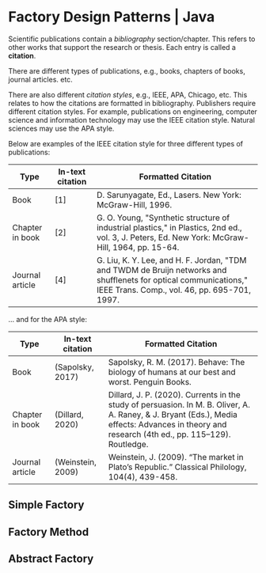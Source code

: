 Factory Design Patterns | Java
===

Scientific publications contain a *bibliography* section/chapter. This refers to
other works that support the research or thesis. Each entry is called a **citation**.

There are different types of publications, e.g., books, chapters of books, journal articles. etc.

There are also different *citation styles*, e.g., IEEE, APA, Chicago, etc. This relates
to how the citations are formatted in bibliography. Publishers require
different citation styles. For example, publications on engineering, computer science and information technology may use 
the IEEE citation style. Natural sciences may use the APA style.

Below are examples of the IEEE citation style for three different types of publications:

Type | In-text citation | Formatted Citation
--- | --- | ---
Book | [1] | D. Sarunyagate, Ed., Lasers. New York: McGraw-Hill, 1996.
Chapter in book | [2]  | G. O. Young, "Synthetic structure of industrial plastics," in Plastics, 2nd ed., vol. 3, J. Peters, Ed. New York: McGraw-Hill, 1964, pp. 15-64.
Journal article | [4] | G. Liu, K. Y. Lee, and H. F. Jordan, "TDM and TWDM de Bruijn networks and shufflenets for optical communications," IEEE Trans. Comp., vol. 46, pp. 695-701, 1997.

... and for the APA style:

Type | In-text citation | Formatted Citation
--- | --- | ---
Book | (Sapolsky, 2017) | Sapolsky, R. M. (2017). Behave: The biology of humans at our best and worst. Penguin Books.
Chapter in book | (Dillard, 2020)  | Dillard, J. P. (2020). Currents in the study of persuasion. In M. B. Oliver, A. A. Raney, & J. Bryant (Eds.), Media effects: Advances in theory and research (4th ed., pp. 115–129). Routledge.
Journal article | (Weinstein, 2009) | Weinstein, J. (2009). “The market in Plato’s Republic.” Classical Philology, 104(4), 439-458. 

## Simple Factory

## Factory Method

## Abstract Factory